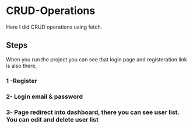 # CRUD-Operations
Here I did CRUD operations using fetch. 
## Steps
   When you run the project you can see that login page and registeration link   is also there,
   ### 1 -Register
   ###    2- Login email & password
   ###    3- Page redirect into dashboard, there you can see user list. You can edit and delete user list
